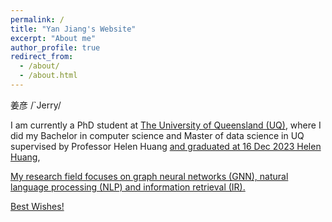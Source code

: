 ```yaml
---
permalink: /
title: "Yan Jiang's Website"
excerpt: "About me"
author_profile: true
redirect_from: 
  - /about/
  - /about.html
---
```


姜彦 /`Jerry/

I am currently a PhD student at <a href="https://www.uq.edu.au" target="_blank"> The University of Queensland (UQ)</a>, where I did my Bachelor in computer science and Master of data science in UQ supervised by Professor Helen Huang <a href="http://staff.itee.uq.edu.au/huang/" target="_blank"> and graduated at 16 Dec 2023
Helen Huang</a>, <a href="https://sites.google.com/view/hongzhi-yin/home" target="_blank"> 

My research field focuses on graph neural networks (GNN), natural language processing (NLP) and information retrieval (IR).

Best Wishes!
